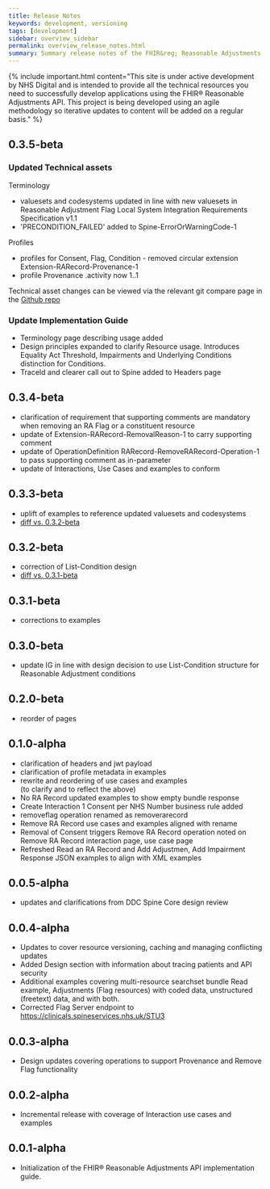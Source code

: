 ```yaml
---
title: Release Notes
keywords: development, versioning
tags: [development]
sidebar: overview_sidebar
permalink: overview_release_notes.html
summary: Summary release notes of the FHIR&reg; Reasonable Adjustments API Implementation Guide
---
```


{% include important.html content="This site is under active development by NHS Digital and is intended to provide all the technical resources you need to successfully develop applications using the FHIR&reg; Reasonable Adjustments API. This project is being developed using an agile methodology so iterative updates to content will be added on a regular basis." %}

## 0.3.5-beta

### Updated Technical assets

Terminology
- valuesets and codesystems updated in line with new valuesets in Reasonable Adjustment Flag
Local System Integration Requirements Specification v1.1
- 'PRECONDITION_FAILED' added to Spine-ErrorOrWarningCode-1

Profiles
- profiles for Consent, Flag, Condition - removed circular extension Extension-RARecord-Provenance-1
- profile Provenance .activity now 1..1 

Technical asset changes can be viewed via the relevant git compare page in the [Github repo](https://github.com/nhsconnect/STU3-FHIR-Assets/compare/2bfbb694...develop)

### Update Implementation Guide

- Terminology page describing usage added
- Design principles expanded to clarify Resource usage. Introduces Equality Act Threshold, Impairments and Underlying Conditions distinction for Conditions.
- TraceId and clearer call out to Spine added to Headers page

## 0.3.4-beta

- clarification of requirement that supporting comments are mandatory when removing an RA Flag or a constituent resource
- update of Extension-RARecord-RemovalReason-1 to carry supporting comment
- update of OperationDefinition RARecord-RemoveRARecord-Operation-1 to pass supporting comment as in-parameter
- update of Interactions, Use Cases and examples to conform

## 0.3.3-beta

- uplift of examples to reference updated valuesets and codesystems
- [diff vs. 0.3.2-beta](https://github.com/nhsconnect/FHIR-ReasonableAdjustments-API/compare/4d40e7462e2a72bdcf2198166d3d1dc1b4835c50..b38d3b844d7df34a9d5be005bb5fabb103ff619e)

## 0.3.2-beta 

- correction of List-Condition design
- [diff vs. 0.3.1-beta](https://github.com/nhsconnect/FHIR-ReasonableAdjustments-API/compare/a533284c515d0383aa49b1422319229b0d04776d..4d40e7462e2a72bdcf2198166d3d1dc1b4835c50)

## 0.3.1-beta

- corrections to examples

## 0.3.0-beta

- update IG in line with design decision to use List-Condition structure for Reasonable Adjustment conditions


## 0.2.0-beta

- reorder of pages

## 0.1.0-alpha ##

- clarification of headers and jwt payload
- clarification of profile metadata in examples
- rewrite and reordering of use cases and examples  
  (to clarify and to reflect the above)
- No RA Record updated examples to show empty bundle response
- Create Interaction 1 Consent per NHS Number business rule added
- removeflag operation renamed as removerarecord
- Remove RA Record use cases and examples aligned with rename
- Removal of Consent triggers Remove RA Record operation noted on Remove RA Record interaction page, use case page
- Refreshed Read an RA Record and Add Adjustmen, Add Impairment Response JSON examples to align with XML examples

## 0.0.5-alpha ##

- updates and clarifications from DDC Spine Core design review

## 0.0.4-alpha ##

- Updates to cover resource versioning, caching and managing conflicting updates
- Added Design section with information about tracing patients and API security
- Additional examples covering multi-resource searchset bundle Read example, Adjustments (Flag resources) with coded data, unstructured (freetext) data, and with both.
- Corrected Flag Server endpoint to https://clinicals.spineservices.nhs.uk/STU3 

## 0.0.3-alpha ##

- Design updates covering operations to support Provenance and Remove Flag functionality

## 0.0.2-alpha ##

- Incremental release with coverage of Interaction use cases and examples

## 0.0.1-alpha ##

- Initialization of the FHIR&reg; Reasonable Adjustments API implementation guide.

